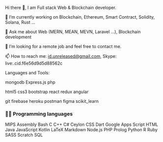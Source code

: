 Hi there 👋, I am Full stack Web & Blockchain developer.

🔭 I’m currently working on Blockchain, Ethereum, Smart Contract, Solidity, Solana, Rust ...

💬 Ask me about Web (MERN, MEAN, MEVN, Laravel ...), Blockchain development

👯 I’m looking for a remote job and feel free to contact me.

📫 How to reach me: id.unreleased@gmail.com, Skype: live:.cid.f6e56d9d5d88562c

Languages and Tools:

mongodb Express.js php  

html5 css3  bootstrap   react redux angular   

 

git firebase heroku postman figma scikit_learn

### 👨‍💻 Programming languages
MIPS Assembly Bash C C++ C# Ceylon CSS Dart Google Apps Script HTML Java JavaScript Kotlin LaTeX Markdown Node.js PHP Prolog Python R Ruby SASS Scratch SQL

<!---
junior0803/junior0803 is a ✨ special ✨ repository because its `README.md` (this file) appears on your GitHub profile.
You can click the Preview link to take a look at your changes.
--->
